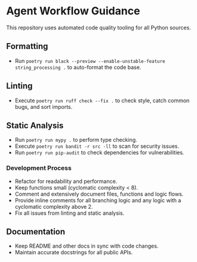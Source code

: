 # Agent Workflow Guidance

This repository uses automated code quality tooling for all Python sources.

## Formatting

- Run `poetry run black --preview --enable-unstable-feature string_processing .` to auto-format the code base.

## Linting

- Execute `poetry run ruff check --fix .` to check style, catch common bugs, and sort imports.

## Static Analysis

- Run `poetry run mypy .` to perform type checking.
- Execute `poetry run bandit -r src -ll` to scan for security issues.
- Run `poetry run pip-audit` to check dependencies for vulnerabilities.

### Development Process

- Refactor for readability and performance.
- Keep functions small (cyclomatic complexity < 8).
- Comment and extensively document files, functions and logic flows.
- Provide inline comments for all branching logic and any logic with a cyclomatic complexity above 2.
- Fix all issues from linting and static analysis.

## Documentation

- Keep README and other docs in sync with code changes.
- Maintain accurate docstrings for all public APIs.
